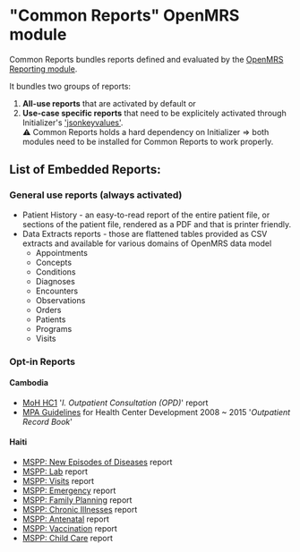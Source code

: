 # "Common Reports" OpenMRS module
Common Reports bundles reports defined and evaluated by the [OpenMRS Reporting module](https://github.com/openmrs/openmrs-module-reporting).

It bundles two groups of reports:
1. **All-use reports** that are activated by default or
1. **Use-case specific reports** that need to be explicitely activated through Initializer's ['jsonkeyvalues'](https://github.com/mekomsolutions/openmrs-module-initializer/blob/master/readme/jsonkeyvalues.md#domain-jsonkeyvalues).<br/>:warning: Common Reports holds a hard dependency on Initializer ⇒ both modules need to be installed for Common Reports to work properly.

## List of Embedded Reports:
### General use reports (always activated)
* Patient History - an easy-to-read report of the entire patient file, or sections of the patient file, rendered as a PDF and that is printer friendly.
* Data Extracts reports - those are flattened tables provided as CSV extracts and available for various domains of OpenMRS data model
  * Appointments
  * Concepts
  * Conditions
  * Diagnoses
  * Encounters
  * Observations
  * Orders
  * Patients
  * Programs
  * Visits

### Opt-in Reports
#### Cambodia
* [MoH HC1](https://docs.google.com/spreadsheets/d/1AD59mP88wzTeV9pe3YyrBri4X7AFNnnqik4l1pTSaUs/edit?usp=sharing) '_I. Outpatient Consultation (OPD)_' report
* [MPA Guidelines]([https://drive.google.com/file/d/0B5RYtMgBysYHOTk1cFpBNVpDdEE/view?usp=sharing](https://drive.google.com/file/d/0B5RYtMgBysYHOTk1cFpBNVpDdEE/view?resourcekey=0-aywPbI3lhr8bVV2Kvw5XFA)) for Health Center Development 2008 ~ 2015 '_Outpatient Record Book_'
#### Haiti
* [MSPP: New Episodes of Diseases](readme/newEpisodesOfDiseases.md) report
* [MSPP: Lab](readme/MSPPlab.md) report
* [MSPP: Visits](readme/MSPPvisits.md) report
* [MSPP: Emergency](readme/MSPPemergency.md) report
* [MSPP: Family Planning](readme/MSPPfamilyPlanning.md) report
* [MSPP: Chronic Illnesses](readme/MSPPchronicIllnesses.md) report
* [MSPP: Antenatal](readme/MSPPantenatal.md) report
* [MSPP: Vaccination](readme/MSPPvaccination.md) report
* [MSPP: Child Care](readme/MSPPchildCareDiseases.md) report
